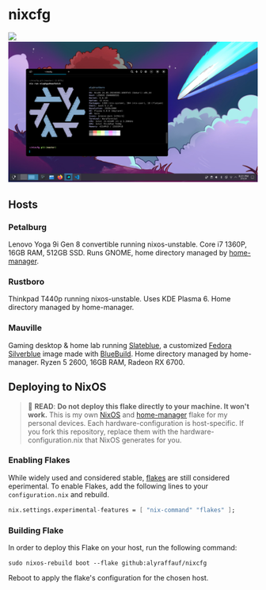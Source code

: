 # nixcfg
![](./_img/nixos-gnome.png)
![](./_img/nixos-kde.png)

## Hosts

### Petalburg
Lenovo Yoga 9i Gen 8 convertible running nixos-unstable. Core i7 1360P, 16GB RAM, 512GB SSD. Runs GNOME, home directory managed by [home-manager](https://github.com/nix-community/home-manager).

### Rustboro
Thinkpad T440p running nixos-unstable. Uses KDE Plasma 6. Home directory managed by home-manager.

### Mauville
Gaming desktop & home lab running [Slateblue](https://github.com/alyraffauf/slateblue), a customized [Fedora Silverblue](https://fedoraproject.org/atomic-desktops/silverblue/) image made with [BlueBuild](https://github.com/blue-build/template). Home directory managed by home-manager. Ryzen 5 2600, 16GB RAM, Radeon RX 6700.

## Deploying to NixOS
> :red_circle: **READ**: **Do not deploy this flake directly to your machine. It won't work.**
> This is my own [NixOS](https://nixos.org/) and [home-manager](https://github.com/nix-community/home-manager) flake for my personal devices.
> Each hardware-configuration is host-specific. If you fork this repository, replace them with the hardware-configuration.nix that NixOS generates for you.

### Enabling Flakes
While widely used and considered stable, [flakes](https://nixos.wiki/wiki/Flakes) are still considered eperimental. To enable Flakes, add the following lines to your `configuration.nix` and rebuild.
```nix
nix.settings.experimental-features = [ "nix-command" "flakes" ];
```
### Building Flake
In order to deploy this Flake on your host, run the following command:
```
sudo nixos-rebuild boot --flake github:alyraffauf/nixcfg
```
Reboot to apply the flake's configuration for the chosen host.
